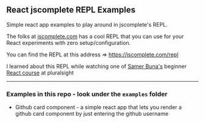 ## React jscomplete REPL Examples

Simple react app examples to play around in jscomplete's REPL.

The folks at [jscomplete.com](https://jscomplete.com/) has a cool REPL that you can use for your React experiments with zero setup/configuration.

You can find the REPL at this address => https://jscomplete.com/repl

I learned about this REPL while watching one of [Samer Buna's](https://twitter.com/samerbuna) beginner [React course](https://app.pluralsight.com/library/courses/react-js-getting-started/table-of-contents) at pluralsight

---
### Examples in this repo - look under the `examples` folder

- Github card component - a simple react app that lets you render a github card component by just entering the github username
